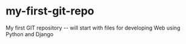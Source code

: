 # my-first-git-repo
My first GIT repository -- will start with files for developing Web using Python and Django

